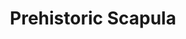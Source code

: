 ---
templateKey: blog-post
featuredpost: false
featuredimage: /assets/Prehistoric_Scapula.png
title: Prehistoric Scapula
description: Artifacts
testfield: 1158
---